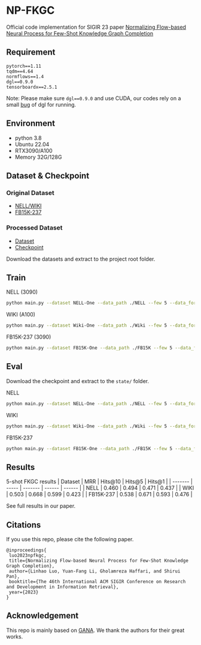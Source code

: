 # NP-FKGC
Official code implementation for SIGIR 23 paper [Normalizing Flow-based Neural Process for Few-Shot Knowledge Graph Completion](https://arxiv.org/abs/2304.08183)
## Requirement
```
pytorch==1.11
tqdm==4.64
normflows==1.4
dgl==0.9.0
tensorboardx==2.5.1
```
Note: Please make sure `dgl==0.9.0` and use CUDA, our codes rely on a small [bug](https://github.com/dmlc/dgl/issues/4512#issuecomment-1250642930) of dgl for running.

## Environment
* python 3.8
* Ubuntu 22.04
* RTX3090/A100
* Memory 32G/128G

## Dataset & Checkpoint
### Original Dataset
* [NELL/WIKI](https://github.com/xwhan/One-shot-Relational-Learning)
* [FB15K-237](https://github.com/SongW-SW/REFORM)
### Processed Dataset
* [Dataset](https://drive.google.com/drive/u/0/folders/1vN1AMapGZaUnQ4c7gPiBmO_nB6vvhj1c)
* [Checkpoint](https://drive.google.com/drive/u/0/folders/1gpHkQDgr5KzAXptl_fa1pATvk__prYUc)

Download the datasets and extract to the project root folder.  

## Train
NELL (3090)
```bash
python main.py --dataset NELL-One --data_path ./NELL --few 5 --data_form Pre-Train --prefix np_rgcn_attn_planar_nellone_5shot_intrain --device 0 --batch_size 128 --flow Planar --g_batch 1024
```

WIKI (A100)
```bash
python main.py --dataset Wiki-One --data_path ./Wiki --few 5 --data_form Pre-Train --prefix np_rgcn_attn_planar_wiki_5shot_intrain_g_batch_1024_eval_8 --device 0 --batch_size 64 --flow Planar -dim 50 --g_batch 1024 --eval_batch 8 --eval_epoch 4000
```

FB15K-237 (3090)
```bash
python main.py --dataset FB15K-One --data_path ./FB15K --few 5 --data_form Pre-Train --prefix np_rgcn_attn_planar_fb15k_5shot_intrain --device 0 --batch_size 128 --flow Planar --g_batch 1024 --eval_batch_size 128 --K 14
```

## Eval
Download the checkpoint and extract to the `state/` folder.

NELL
```bash
python main.py --dataset NELL-One --data_path ./NELL --few 5 --data_form Pre-Train --prefix np_rgcn_attn_planar_nellone_5shot_intrain_0.46 --device 0 --batch_size 128 --flow Planar --g_batch 1024 --step test
```

WIKI
```bash
python main.py --dataset Wiki-One --data_path ./Wiki --few 5 --data_form Pre-Train --prefix np_rgcn_attn_planar_wiki_5shot_intrain_g_batch_1024_eval_8_0.503 --device 0 --batch_size 64 --flow Planar -dim 50 --g_batch 1024 --eval_batch 8 --eval_epoch 4000 --step test
```

FB15K-237
```bash
python main.py --dataset FB15K-One --data_path ./FB15K --few 5 --data_form Pre-Train --prefix np_rgcn_attn_planar_fb15k_5shot_intrain_0.536 --device 0 --batch_size 128 --flow Planar --g_batch 1024 --eval_batch_size 128 --K 14 --step test
```

## Results
5-shot FKGC results
| Dataset | MRR   | Hits@10 | Hits@5 | Hits@1 |
| ------- | ----- | ------- | ------ | ------ |
| NELL    | 0.460 | 0.494   | 0.471  | 0.437  |
| WIKI    | 0.503 | 0.668   | 0.599  | 0.423  |
| FB15K-237   | 0.538 | 0.671   | 0.593  | 0.476  |

See full results in our paper.

## Citations
If you use this repo, please cite the following paper.
```
@inproceedings{
 luo2023npfkgc,
 title={Normalizing Flow-based Neural Process for Few-Shot Knowledge Graph Completion},
 author={Linhao Luo, Yuan-Fang Li, Gholamreza Haffari, and Shirui Pan},
 booktitle={The 46th International ACM SIGIR Conference on Research and Development in Information Retrieval},
 year={2023}
}
```

## Acknowledgement
This repo is mainly based on [GANA](https://github.com/ngl567/GANA-FewShotKGC). We thank the authors for their great works.
